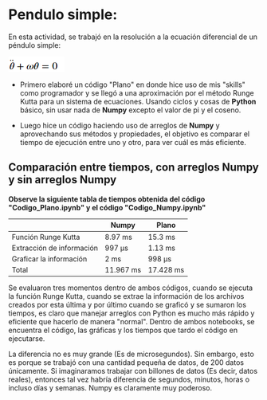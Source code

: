 # Pendulo simple:
En esta actividad, se trabajó en la resolución a la ecuación diferencial de un péndulo simple:

![Equation](./equation.png)

* Primero elaboré un código "Plano" en donde hice uso de mis "skills" como programador y se llegó a una aproximación por el método Runge Kutta para un sistema de ecuaciones.
Usando ciclos y cosas de **Python** básico, sin usar nada de **Numpy** excepto el valor de pi y el coseno.

* Luego hice un código haciendo uso de arreglos de **Numpy** y aprovechando sus métodos y propiedades, el objetivo es comparar el tiempo de ejecución entre uno y otro, para ver cuál es más eficiente.

## Comparación entre tiempos, con arreglos Numpy y sin arreglos Numpy

**Observe la siguiente tabla de tiempos obtenida del código "Codigo_Plano.ipynb" y el código "Codigo_Numpy.ipynb"**

|                           | Numpy     | Plano     |
|---------------------------|-----------|-----------|
| Función Runge Kutta       | 8.97 ms   | 15.3 ms   |
| Extracción de información | 997 µs    | 1.13 ms   |
| Graficar la información   | 2 ms      | 998 µs    |
| Total                     | ‭11.967‬ ms | 17.428 ms |

Se evaluaron tres momentos dentro de ambos códigos, cuando se ejecuta la función Runge Kutta, cuando se extrae la información de los archivos creados por esta última y por último cuando se graficó y se sumaron los tiempos, es claro que manejar arreglos con Python es mucho más rápido y eficiente que hacerlo de manera "normal". Dentro de ambos notebooks, se encuentra el código, las gráficas y los tiempos que tardo el código en ejecutarse.

La diferencia no es muy grande (Es de microsegundos). Sin embargo, esto es porque se trabajó con una cantidad pequeña de datos, de 200 datos únicamente. Si imaginaramos trabajar con billones de datos (Es decir, datos reales), entonces tal vez habría diferencia de segundos, minutos, horas o incluso días y semanas. Numpy es claramente muy poderoso.
